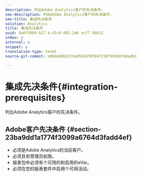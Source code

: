 ```yaml
---
description: 列出Adobe Analytics客户的先决条件。
seo-description: 列出Adobe Analytics客户的先决条件。
seo-title: 集成先决条件
solution: Analytics
title: 集成先决条件
uuid: 8a0f39b9-b27 b-41c0-892-2a6 ecf7 bbb12
index: y
internal: n
snippet: y
translation-type: tm+mt
source-git-commit: e96de98b3176a05654fdf697210f992b0fd4adb1

---
```



# 集成先决条件{#integration-prerequisites}

列出Adobe Analytics客户的先决条件。

## Adobe客户先决条件 {#section-23ba9dd1a1774f3099a6764d3fadd4ef}

* 必须是Adobe Analytics的当前客户。
* 必须具有管理员权限。
* 报表包中必须有个可用的和启用的eVar。
* 必须在您的报表套件中启用个可用活动。

